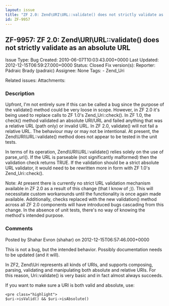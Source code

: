 ```yaml
---
layout: issue
title: "ZF 2.0: Zend\URI\URL::validate() does not strictly validate as an absolute URL"
id: ZF-9957
---
```


ZF-9957: ZF 2.0: Zend\\URI\\URL::validate() does not strictly validate as an absolute URL
-----------------------------------------------------------------------------------------

 Issue Type: Bug Created: 2010-06-07T10:03:43.000+0000 Last Updated: 2012-12-15T06:59:27.000+0000 Status: Closed Fix version(s): 
 Reporter:  Pádraic Brady (padraic)  Assignee:  None  Tags: - Zend\_Uri
 
 Related issues: 
 Attachments: 
### Description

Upfront, I'm not entirely sure if this can be called a bug since the purpose of the validate() method could be very loose in scope. However, in ZF 2.0 it's being used to replace calls to ZF 1.0's Zend\_Uri::check(). In ZF 1.0, the check() method validated an absolute URI/URL and failed anything that was a relative URL (path only) or invalid URL. In ZF 2.0, validate() will not fail a relative URL. The behaviour may or may not be intentional. At present, the Zend\\URI\\URL::validate() method does not appear to be tested in the unit tests.

In terms of its operation, Zend\\URI\\URL::validate() relies solely on the use of parse\_url(). If the URL is parseable (not significantly malformed) then the validation check returns TRUE. If the validation should be a strict absolute URL validator, it would need to be rewritten more in form with ZF 1.0's Zend\_Uri::check().

Note: At present there is currently no strict URL validation mechanism available in ZF 2.0 as a result of this change (that I know of ;)). This will necessitate custom workarounds until the functionality is once again made available. Additionally, checks replaced with the new validation() method across all ZF 2.0 components will have introduced bugs cascading from this change. In the absence of unit tests, there's no way of knowing the method's intended purpose.

 

 

### Comments

Posted by Shahar Evron (shahar) on 2012-12-15T06:57:46.000+0000

This is not a bug, but the intended behavior. Possibly documentation needs to be updated (and it will).

In ZF2, Zend\\Uri represents all kinds of URIs, and supports composing, parsing, validating and manipulating both absolute and relative URIs. For this reason, Uri::validate() is very basic and in fact almost always succeeds.

If you want to make sure a URI is both valid and absolute, use:

 
    <pre class="highlight">
    $uri->isValid() && $uri->isAbsolute()


 

 